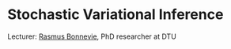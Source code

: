# Stochastic Variational Inference

Lecturer: [Rasmus Bonnevie](http://www2.compute.dtu.dk/~rabo/), PhD researcher at DTU
